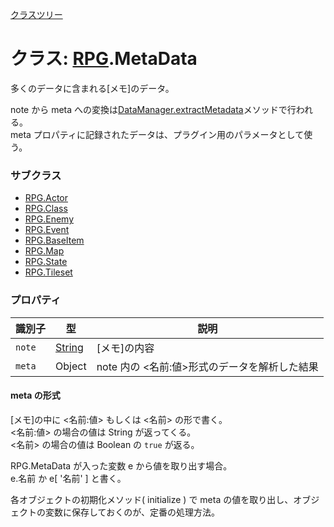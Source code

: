 [クラスツリー](index.md)

# クラス: [RPG](RPG.md).MetaData
 多くのデータに含まれる[メモ]のデータ。
 
 note から meta への変換は[DataManager.extractMetadata](DataManager.md#static-extractmetadata-data)メソッドで行われる。<br />
 meta プロパティに記録されたデータは、プラグイン用のパラメータとして使う。


### サブクラス

*  [RPG.Actor](RPG.Actor.md)
*  [RPG.Class](RPG.Class.md)
*  [RPG.Enemy](RPG.Enemy.md)
*  [RPG.Event](RPG.Event.md)
*  [RPG.BaseItem](RPG.BaseItem.md)
*  [RPG.Map](RPG.Map.md)
*  [RPG.State](RPG.State.md)
*  [RPG.Tileset](RPG.Tileset.md)


### プロパティ

| 識別子 | 型 | 説明 |
| --- | --- | --- |
| `note` | [String](String.md) | [メモ]の内容 |
| `meta` | Object | note 内の &lt;名前:値&gt;形式のデータを解析した結果 |

#### meta の形式

[メモ]の中に &lt;名前:値&gt; もしくは &lt;名前&gt; の形で書く。<br />
&lt;名前:値&gt; の場合の値は String が返ってくる。<br />
&lt;名前&gt; の場合の値は Boolean の <code>true</code> が返る。

RPG.MetaData が入った変数 e から値を取り出す場合。<br />
<coed>e.名前</code> か <coed>e[ '名前' ]</code> と書く。

各オブジェクトの初期化メソッド( initialize ) で meta の値を取り出し、オブジェクトの変数に保存しておくのが、定番の処理方法。